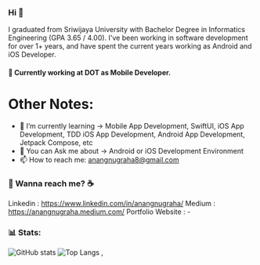 
### Hi 👋

I graduated from Sriwijaya University with Bachelor Degree in Informatics Engineering (GPA 3.65 / 4.00). I've been working in software development for over 1+ years, and have spent the current years working as Android and iOS Developer. 

#### 🔭 Currently working at DOT as Mobile Developer.

# Other Notes:

- 🌱 I’m currently learning -> Mobile App Development, SwiftUI, iOS App Development, TDD iOS App Development, Android App Development, Jetpack Compose, etc
- 💬 You can Ask me about -> Android or iOS Development Environment
- 📫 How to reach me: [anangnugraha8@gmail.com](anangnugraha8@gmail.com)

### 💬 Wanna reach me? :coffee:
Linkedin : https://www.linkedin.com/in/anangnugraha/
Medium : https://anangnugraha.medium.com/
Portfolio Website : -

### 📊 Stats: 
![GitHub stats](https://github-readme-stats.vercel.app/api?username=anugrahdev&show_icons=true) 
![Top Langs](https://github-readme-stats.vercel.app/api/top-langs/?username=anugrahdev)
,

